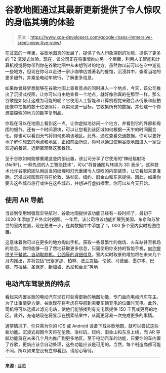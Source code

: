 # 谷歌地图通过其最新更新提供了令人惊叹的身临其境的体验

> 原文：<https://www.xda-developers.com/google-maps-immersive-sreet-view-live-view/>

在过去的一年里，谷歌地图真的发展了，提供了令人印象深刻的功能，提供了更多的 T2 沉浸式体验。现在，该公司正在将事情推向另一个层面，利用人工智能和计算机视觉将你带到你在谷歌地图中从未想到过的地方。虽然你以前可以在空中游览一些地方，但现在你可以走进一家小咖啡店或著名的餐馆，沉浸其中，查看当地的更多细节，并乘坐电动车旅行，了解更多信息。

如果你曾经梦想能够在谷歌地图上查看景点的同时进入一个地点，今天，该公司推出了沉浸式视图，让你可以自由地查看一个地点，就好像你真的在那里一样。那么谷歌是如何让这成为可能的呢？它使用人工智能和计算机视觉来融合从街景和航拍图像中拍摄的数十亿张照片，以实现这一目标。它收集所有的数据，并创建一个你想要探索的地方的数字复制品。

你现在可以在地图上看到这一点，让你虚拟地访问一个地方，并看到它的外部和周围的细节。还有一个时间滑块，可以让您看到该区域如何根据一天中的时间而变化。你也可以看到天气将如何影响该地区。此外，通过查看交通数据，你可以更好地了解你想去的地点和地区，正如前面所说，你可以通过使用谷歌地图进入一家受欢迎的餐馆，近距离观察这家餐馆。

至于谷歌如何能够重建这些内部设置，该公司分享了它使用的“神经辐射场(NeRF)，一种先进的人工智能技术”，可以“将普通图片转换为 3D 表示”。这种技术允许谷歌的团队用适当的纹理和灯光重建令人惊叹的内部装饰，让它看起来更准确。沉浸式视图现在将在伦敦、洛杉矶、纽约、旧金山和东京提供。因此，如果你要去这些城市旅行或住在这些城市，并想进行虚拟探索，你可以从今天开始。

## 使用 AR 导航

当谈到使用增强现实导航时，谷歌地图提供该功能已经有一段时间了，最初于 2020 年添加了户外实时视图。一年后，该公司将该功能扩展到美国、东京和苏黎世的室内位置，现在更进一步，在其数据库中添加了 1，000 多个室内实时视图位置。

这意味着你可以在更多的地方掏出手机，获取一些最繁忙的商场、火车站甚至机场的信息。你将能够一目了然地获取更多信息，只需使用你支持的智能手机，[向你提供关于餐馆、自动取款机、公园等的详细信息](https://www.xda-developers.com/google-maps-updates-make-more-immersive/)。室内实时取景的增加将在未来几个月内推出，并将包括“巴塞罗那、柏林、法兰克福、伦敦、马德里、墨尔本、巴黎、布拉格、圣保罗、新加坡、悉尼和台北”等地

## 电动汽车驾驶员的特点

看起来内置谷歌的电动汽车现在将获得更新的地图功能，专门面向电动汽车车主。为了让事情更方便，谷歌现在将考虑在导航到需要车辆充电的位置时充电。此外，司机将可以选择过滤充电站，使他们能够找到有充电器提供 150 千瓦或更高的地区。此外，充电站现在将显示在搜索结果中，从而更容易一次完成更多的事情。

通常情况下，你只需为你的 iOS 或 Android 设备下载谷歌地图，就可以尝试这些新功能。沉浸式视图今天将在伦敦、洛杉矶、纽约、旧金山和东京上线，而 AR 导航功能将在未来几个月内推广到更多地区。至于电动汽车的功能，只要你的车内置了谷歌，更新应该会自动处理，这些功能应该是可用的。当然，每个制造商都可能不同，所以如果您没有立即看到，请耐心等待。

* * *

**来源** : [谷歌](https://blog.google/products/maps/sustainable-immersive-maps-announcements/)